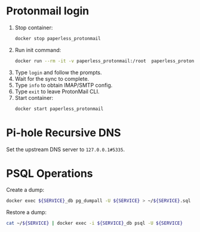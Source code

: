 # Protonmail login

1. Stop container:
   ```bash
   docker stop paperless_protonmail
   ```
2. Run init command:
   ```bash
   docker run --rm -it -v paperless_protonmail:/root  paperless_protonmail init
   ```
3. Type `login` and follow the prompts.
4. Wait for the sync to complete.
5. Type `info` to obtain IMAP/SMTP config.
6. Type `exit` to leave ProtonMail CLI.
7. Start container:
   ```bash
   docker start paperless_protonmail
   ```

# Pi-hole Recursive DNS

Set the upstream DNS server to `127.0.0.1#5335`.

# PSQL Operations

Create a dump:

```bash
docker exec ${SERVICE}_db pg_dumpall -U ${SERVICE} > ~/${SERVICE}.sql
```

Restore a dump:

```bash
cat ~/${SERVICE} | docker exec -i ${SERVICE}_db psql -U ${SERVICE}
```
